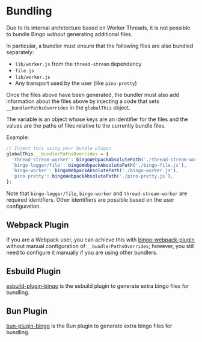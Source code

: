 # Bundling

Due to its internal architecture based on Worker Threads, it is not possible to bundle Bingo *without* generating additional files.

In particular, a bundler must ensure that the following files are also bundled separately:

* `lib/worker.js` from the `thread-stream` dependency
* `file.js`
* `lib/worker.js`
* Any transport used by the user (like `pino-pretty`)

Once the files above have been generated, the bundler must also add information about the files above by injecting a code that sets `__bundlerPathsOverrides` in the `globalThis` object.

The variable is an object whose keys are an identifier for the files and the values are the paths of files relative to the currently bundle files.

Example:

```javascript
// Inject this using your bundle plugin
globalThis.__bundlerPathsOverrides = {
  'thread-stream-worker': bingoWebpackAbsolutePath('./thread-stream-worker.js')
  'bingo-logger/file': bingoWebpackAbsolutePath('./bingo-file.js'),
  'bingo-worker': bingoWebpackAbsolutePath('./bingo-worker.js'),
  'pino-pretty': bingoWebpackAbsolutePath('./pino-pretty.js'),
};
```

Note that `bingo-logger/file`, `bingo-worker` and `thread-stream-worker` are required identifiers. Other identifiers are possible based on the user configuration.

## Webpack Plugin

If you are a Webpack user, you can achieve this with [bingo-webpack-plugin](https://github.com/bingojs/bingo-webpack-plugin) without manual configuration of `__bundlerPathsOverrides`; however, you still need to configure it manually if you are using other bundlers.

## Esbuild Plugin

[esbuild-plugin-bingo](https://github.com/davipon/esbuild-plugin-bingo) is the esbuild plugin to generate extra bingo files for bundling.

## Bun Plugin

[bun-plugin-bingo](https://github.com/vktrl/bun-plugin-bingo) is the Bun plugin to generate extra bingo files for bundling.